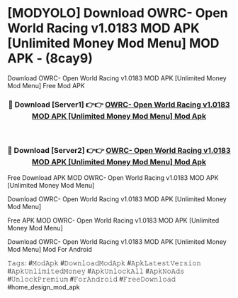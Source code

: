# [MODYOLO] Download OWRC- Open World Racing v1.0183 MOD APK [Unlimited Money Mod Menu] MOD APK - (8cay9)
Download OWRC- Open World Racing v1.0183 MOD APK [Unlimited Money Mod Menu] Free Mod APK

<div align="center">
<h3>🔴 Download [Server1] 👉👉 <a href="https://apk-comot.site?title=OWRC-_Open_World_Racing_v1.0183_MOD_APK_[Unlimited_Money_Mod_Menu]">OWRC- Open World Racing v1.0183 MOD APK [Unlimited Money Mod Menu] Mod Apk</a></h3><br>

<h3>🔴 Download [Server2] 👉👉 <a href="https://apk-comot.site?title=OWRC-_Open_World_Racing_v1.0183_MOD_APK_[Unlimited_Money_Mod_Menu]">OWRC- Open World Racing v1.0183 MOD APK [Unlimited Money Mod Menu] Mod Apk</a></h3>
</div>


Free Download APK MOD OWRC- Open World Racing v1.0183 MOD APK [Unlimited Money Mod Menu]

Download OWRC- Open World Racing v1.0183 MOD APK [Unlimited Money Mod Menu] 

Free APK MOD OWRC- Open World Racing v1.0183 MOD APK [Unlimited Money Mod Menu] 

Download OWRC- Open World Racing v1.0183 MOD APK [Unlimited Money Mod Menu] Mod For Android

𝚃𝚊𝚐𝚜: #𝙼𝚘𝚍𝙰𝚙𝚔 #𝙳𝚘𝚠𝚗𝚕𝚘𝚊𝚍𝙼𝚘𝚍𝙰𝚙𝚔 #𝙰𝚙𝚔𝙻𝚊𝚝𝚎𝚜𝚝𝚅𝚎𝚛𝚜𝚒𝚘𝚗 #𝙰𝚙𝚔𝚄𝚗𝚕𝚒𝚖𝚒𝚝𝚎𝚍𝙼𝚘𝚗𝚎𝚢 #𝙰𝚙𝚔𝚄𝚗𝚕𝚘𝚌𝚔𝙰𝚕𝚕 #𝙰𝚙𝚔𝙽𝚘𝙰𝚍𝚜 #𝚄𝚗𝚕𝚘𝚌𝚔𝙿𝚛𝚎𝚖𝚒𝚞𝚖 #𝙵𝚘𝚛𝙰𝚗𝚍𝚛𝚘𝚒𝚍 #𝙵𝚛𝚎𝚎𝙳𝚘𝚠𝚗𝚕𝚘𝚊𝚍 #home_design_mod_apk